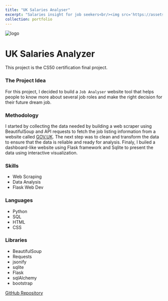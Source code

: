 ```yaml
---
title: "UK Salaries Analyser"
excerpt: "Salaries insight for job seekers<br/><img src='https://assets.publishing.service.gov.uk/media/65d34302e1bdec7737322248/Untitled__2_.png' width='500' height='300'>"
collection: portfolio
---
```


![logo](https://miro.medium.com/v2/resize:fit:1200/1*bO885-PxDiiwLXEqmjDL-w.jpeg)
# UK Salaries Analyzer
This project is the CS50 certification final project.

### The Project Idea

For this project, I decided to build a `Job Analyser` website tool that helps people to know more about several job roles and make the right decision for their future dream job.

### Methodology

I started by collecting the data needed by building a web scraper using BeautifulSoup and API requests to fetch the job listing information from a website called [GOV.UK](https://findajob.dwp.gov.uk/).
The next step was to clean and transform the data to ensure that the data is reliable and ready for analysis.
Finaly, I builed a dashboard-like website using Flask framework and Sqlite to present the data using interactive visualization.

### Skills
- Web Scraping
- Data Analysis
- Flask Web Dev

### Languages
- Python
- SQL 
- HTML 
- CSS

### Libraries
- BeautifulSoup
- Requests
- jsonify
- sqlite
- Flask
- sqlAlchemy
- bootstrap

[GitHub Repository](https://github.com/MohammedDerouiche/CS50-s_FinalProject)

